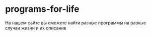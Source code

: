 # programs-for-life
На нашем сайте вы сможете найти разные программы на разные случаи жизни и их описание
